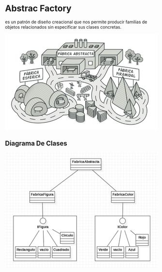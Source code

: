 # Abstrac Factory

es un patrón de diseño creacional que nos permite producir familias de objetos relacionados sin especificar sus clases concretas.

<p align="center">
  <img src="documentation/abstract-factory.jpg">
</p>

## Diagrama De Clases

<p align="center">
  <img src="documentation/diagrama-clases.jpg">
</p>

